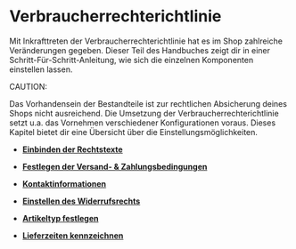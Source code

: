 # Verbraucherrechterichtlinie 

Mit Inkrafttreten der Verbraucherrechterichtlinie hat es im Shop zahlreiche Veränderungen gegeben. Dieser Teil des Handbuches zeigt dir in einer Schritt-Für-Schritt-Anleitung, wie sich die einzelnen Komponenten einstellen lassen.

CAUTION:

Das Vorhandensein der Bestandteile ist zur rechtlichen Absicherung deines Shops nicht ausreichend. Die Umsetzung der Verbraucherrechterichtlinie setzt u.a. das Vornehmen verschiedener Konfigurationen voraus. Dieses Kapitel bietet dir eine Übersicht über die Einstellungsmöglichkeiten.

-   **[Einbinden der Rechtstexte](4_5_3a_Einbinden_der_Rechtstexte.md)**  

-   **[Festlegen der Versand- & Zahlungsbedingungen](4_5_3b_Festlegen_der_Versand_AND_Zahlungsbedingungen.md)**  

-   **[Kontaktinformationen](4_5_3c_Kontaktinformationen.md)**  

-   **[Einstellen des Widerrufsrechts](4_5_3d_Einstellen_des_Widerrufsrechts.md)**  

-   **[Artikeltyp festlegen](4_5_3e_Artikeltyp_festlegen.md)**  

-   **[Lieferzeiten kennzeichnen](4_5_3f_Lieferzeiten_kennzeichnen.md)**  




